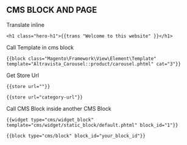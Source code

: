 ## CMS BLOCK AND PAGE

Translate inline

```
<h1 class="hero-h1">{{trans "Welcome to this website" }}</h1>
```

Call Template in cms block

```
{{block class="Magento\Framework\View\Element\Template" template="Altravista_Carousel::product/carousel.phtml" cat="3"}}
```

Get Store Url

```
{{store url=""}}

{{store url="category-url"}}
```

Call CMS Block inside another CMS Block

```
{{widget type="cms/widget_block" template="cms/widget/static_block/default.phtml" block_id="1"}}

{{block type="cms/block" block_id="your_block_id"}}

```